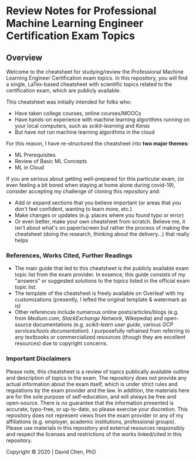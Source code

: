 # Review Notes for Professional Machine Learning Engineer Certification Exam Topics

## Overview

Welcome to the cheatsheet for studying/review the Professional Machine Learning Engineer Certification exam topics. In this repository, you will find a single, LaTex-based cheatsheet with scientific topics related to the certification exam, which are publicly available.

This cheatsheet was initially intended for folks who:

* Have taken college courses, online courses/MOOCs
* Have hands-on experience with machine learning algorithms running on your local computers, such as _scikit-learning_ and _Keras_
* But have _not_ run machine learning algorithms in the cloud

For this reason, I have re-structured the cheatsheet into **two major themes**:

* ML Prerequisites
* Review of Basic ML Concepts
* ML in Cloud

If you are serious about getting well-prepared for this particular exam, (or even feeling a bit bored when staying at home alone during covid-19), consider accepting my challenge of cloning this repository and:

* Add or expand sections that you believe important (or areas that you don't feel confident, wanting to learn more, etc.)
* Make changes or updates (e.g. places where you found typo or error)
* Or even better, make your own cheatsheet from scratch. Believe me, it isn't about what's on paper/screen but rather the process of making the cheatsheet (doing the research, thinking about the delivery...) that really helps

### References, Works Cited, Further Readings

* The main guide that led to this cheatsheet is the publicly available exam topic list from the exam provider. In essence, this guide consists of my "answers" or suggested solutions to the topics listed in the official exam topic list.
* The template of the cheatsheet is freely available on Overleaf with my customizations (presently, I lefted the original template \& watermark as is)
* Other references include numerous online posts/articles/blogs (e.g. from _Medium.com_, _StackExchange Network_, Wikepedia) and open-source documentations (e.g. _scikit-learn user guide_, various _GCP services/tools documentation_). I purposefully refrained from referring to any textbooks or commercialized resources (though they are excellent resources) due to copyright concerns.

### Important Disclaimers

Please note, this cheatsheet is a review of topics publically available outline and description of topics in the exam. The repository does not provide any actual information about the exam itself, which is under strict rules and regulations by the exam provider and the law. In addition, the materials here are for the sole purpose of self-education, and will always be free and open-source. There is no guarantee that the information presented is accurate, typo-free, or up-to-date, so please exercise your discretion. This repository does not represent views from the exam provider or any of my affiliations (e.g. employer, academic institutions, professional groups). Please use materials in this repository and external resources responsibly and respect the licenses and restrictions of the works linked/cited in this repository.

Copyright &copy; 2020 | David Chen, PhD
